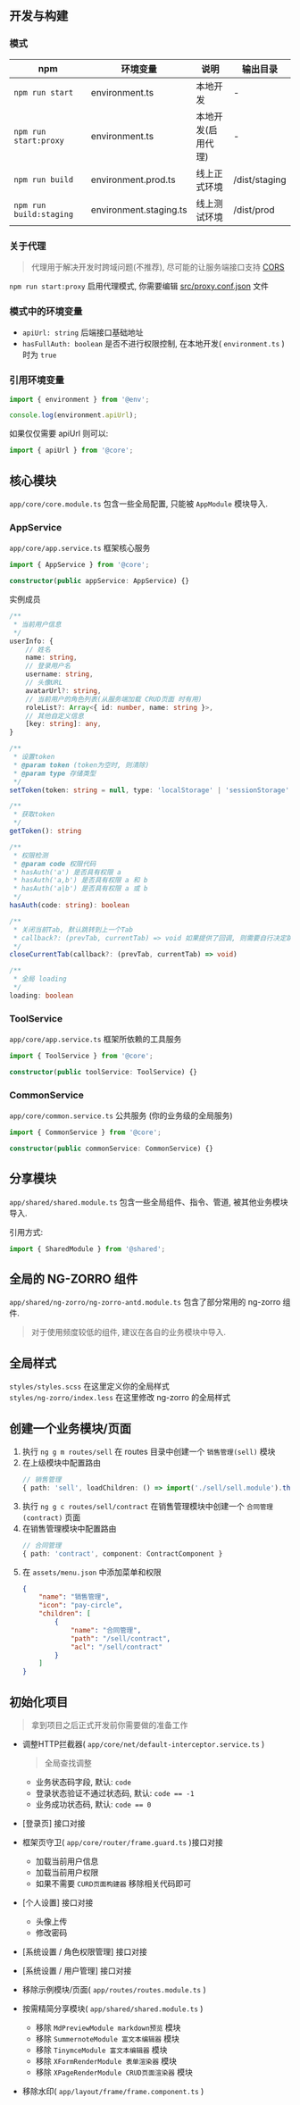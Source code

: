 ## 开发与构建
### 模式
| npm | 环境变量 | 说明 | 输出目录 |
| ------------ | ------------ | ------------ | ------------ |
| `npm run start` | environment.ts | 本地开发 | - |
| `npm run start:proxy`  | environment.ts | 本地开发(启用代理) | - |
| `npm run build` | environment.prod.ts | 线上正式环境 | /dist/staging |
| `npm run build:staging` | environment.staging.ts | 线上测试环境 | /dist/prod |

### 关于代理
> 代理用于解决开发时跨域问题(不推荐), 尽可能的让服务端接口支持 <a href="http://www.ruanyifeng.com/blog/2016/04/cors.html" target="_blank">CORS</a> 

`npm run start:proxy` 启用代理模式, 你需要编辑 <a href="https://angular.cn/guide/build#proxying-to-a-backend-server" target="_blank">src/proxy.conf.json</a> 文件  

### 模式中的环境变量
* `apiUrl: string` 后端接口基础地址
* `hasFullAuth: boolean` 是否不进行权限控制, 在本地开发( `environment.ts` )时为 `true`

### 引用环境变量
```ts
import { environment } from '@env';

console.log(environment.apiUrl);
```
如果仅仅需要 apiUrl 则可以:
```ts
import { apiUrl } from '@core';
```

## 核心模块
`app/core/core.module.ts` 包含一些全局配置, 只能被 `AppModule` 模块导入.

### AppService
`app/core/app.service.ts` 框架核心服务

```ts
import { AppService } from '@core';

constructor(public appService: AppService) {}
```

实例成员
```ts
/**
 * 当前用户信息
 */
userInfo: {
    // 姓名
    name: string,
    // 登录用户名
    username: string,
    // 头像URL
    avatarUrl?: string,
    // 当前用户的角色列表(从服务端加载 CRUD页面 时有用)
    roleList?: Array<{ id: number, name: string }>,
    // 其他自定义信息
    [key: string]: any,
}

/**
 * 设置token
 * @param token (token为空时, 则清除)
 * @param type 存储类型
 */
setToken(token: string = null, type: 'localStorage' | 'sessionStorage' = 'localStorage')

/**
 * 获取token
 */
getToken(): string

/**
 * 权限检测
 * @param code 权限代码
 * hasAuth('a') 是否具有权限 a
 * hasAuth('a,b') 是否具有权限 a 和 b
 * hasAuth('a|b') 是否具有权限 a 或 b
 */
hasAuth(code: string): boolean

/**
 * 关闭当前Tab, 默认跳转到上一个Tab
 * callback?: (prevTab, currentTab) => void 如果提供了回调, 则需要自行决定跳转
 */
closeCurrentTab(callback?: (prevTab, currentTab) => void)

/**
 * 全局 loading
 */
loading: boolean
```

### ToolService
`app/core/app.service.ts` 框架所依赖的工具服务

```ts
import { ToolService } from '@core';

constructor(public toolService: ToolService) {}
```

### CommonService
`app/core/common.service.ts` 公共服务 (你的业务级的全局服务)

```ts
import { CommonService } from '@core';

constructor(public commonService: CommonService) {}
```

## 分享模块
`app/shared/shared.module.ts` 包含一些全局组件、指令、管道, 被其他业务模块导入.

引用方式:
```ts
import { SharedModule } from '@shared';
```

## 全局的 NG-ZORRO 组件
`app/shared/ng-zorro/ng-zorro-antd.module.ts` 包含了部分常用的 ng-zorro 组件.
> 对于使用频度较低的组件, 建议在各自的业务模块中导入.

## 全局样式
`styles/styles.scss` 在这里定义你的全局样式  
`styles/ng-zorro/index.less` 在这里修改 ng-zorro 的全局样式

## 创建一个业务模块/页面
1. 执行 `ng g m routes/sell` 在 routes 目录中创建一个 `销售管理(sell)` 模块
2. 在上级模块中配置路由
    ```ts
    // 销售管理
    { path: 'sell', loadChildren: () => import('./sell/sell.module').then(m => m.SellModule) },
    ```
3. 执行 `ng g c routes/sell/contract` 在销售管理模块中创建一个 `合同管理(contract)` 页面
4. 在销售管理模块中配置路由
    ```ts
    // 合同管理
    { path: 'contract', component: ContractComponent }
    ```
5. 在 `assets/menu.json` 中添加菜单和权限
    ```json
    {
        "name": "销售管理",
        "icon": "pay-circle",
        "children": [
            {
                "name": "合同管理",
                "path": "/sell/contract",
                "acl": "/sell/contract"
            }
        ]
    }
    ```

## 初始化项目
> 拿到项目之后正式开发前你需要做的准备工作

* 调整HTTP拦截器( `app/core/net/default-interceptor.service.ts` )
  > 全局查找调整

  * 业务状态码字段, 默认: `code`
  * 登录状态验证不通过状态码, 默认: `code == -1`
  * 业务成功状态码, 默认: `code == 0`
* [登录页] 接口对接
* 框架页守卫( `app/core/router/frame.guard.ts` )接口对接
  * 加载当前用户信息
  * 加载当前用户权限
  * 如果不需要 `CURD页面构建器` 移除相关代码即可
* [个人设置] 接口对接
  * 头像上传
  * 修改密码
* [系统设置 / 角色权限管理] 接口对接
* [系统设置 / 用户管理] 接口对接
* 移除示例模块/页面( `app/routes/routes.module.ts` )
* 按需精简分享模块( `app/shared/shared.module.ts` )
  * 移除 `MdPreviewModule markdown预览` 模块
  * 移除 `SummernoteModule 富文本编辑器` 模块
  * 移除 `TinymceModule 富文本编辑器` 模块
  * 移除 `XFormRenderModule 表单渲染器` 模块
  * 移除 `XPageRenderModule CRUD页面渲染器` 模块
* 移除水印( `app/layout/frame/frame.component.ts` )